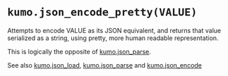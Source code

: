 # `kumo.json_encode_pretty(VALUE)`

Attempts to encode VALUE as its JSON equivalent, and returns that value
serialized as a string, using pretty, more human readable representation.

This is logically the opposite of [kumo.json_parse](json_parse.md).

See also [kumo.json_load](json_load.md), [kumo.json_parse](json_parse.md)
and [kumo.json_encode](json_encode.md)


